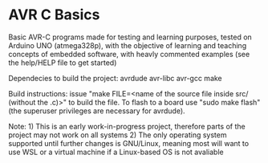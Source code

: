 # AVR C Basics

Basic AVR-C programs made for testing and learning purposes, tested on Arduino UNO (atmega328p), with the objective of learning and teaching concepts of embedded software, with heavly commented examples (see the help/HELP file to get started)


Dependecies to build the project:
    avrdude
    avr-libc
    avr-gcc
    make


Build instructions: 
    issue "make FILE=<name of the source file inside src/ (without the .c)>" to build the file. To flash to a board use "sudo make flash" (the superuser privileges are necessary for avrdude).


Note:
    1) This is an early work-in-progress project, therefore parts of the project may not work on all systems 
    2) The only operating system supported until further changes is GNU/Linux, meaning most will want to use WSL or a virtual machine if a Linux-based OS is not avaliable 
